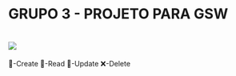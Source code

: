 # GRUPO 3 - PROJETO PARA GSW
# ![](https://github.com/cpusfatec/CRUD/blob/main/Imagens/git%202°%20sem..jpg)
📝-Create
📄-Read
🔄-Update
❌-Delete
